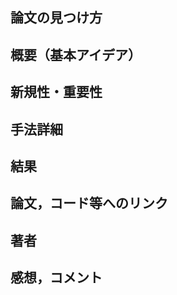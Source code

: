 <!-- ComputerVisionLaboratory/surveyをベースにした -->

## 論文の見つけ方

## 概要（基本アイデア）

## 新規性・重要性

## 手法詳細

## 結果

## 論文，コード等へのリンク

## 著者

## 感想，コメント
